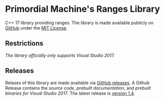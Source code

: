 # Primordial Machine's Ranges Library
C++ 17 library providing ranges. 
The library is made available publicly on [GitHub](https://github.com/primordialmachine/ranges) under the [MIT License](https://github.com/primordialmachine/ranges/blob/master/LICENSE).

## Restrictions
*The library officially only supports Visual Studio 2017.*

## Releases
Relases of this library are made available via [GitHub releases](https://github.com/primordialmachine/ranges/releases/). A Github Release contains the *source code*, *prebuilt documentation*, and *prebuilt binaries for Visual Studio 2017*. The latest release is [version 1.4](https://github.com/primordialmachine/ranges/releases/latest).

